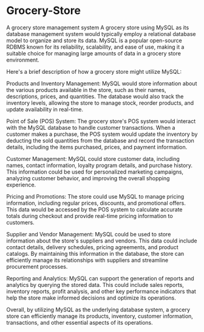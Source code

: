 # Grocery-Store
A grocery store management system
A grocery store using MySQL as its database management system would typically employ a relational database model to organize and store its data. MySQL is a popular open-source RDBMS known for its reliability, scalability, and ease of use, making it a suitable choice for managing large amounts of data in a grocery store environment.

Here's a brief description of how a grocery store might utilize MySQL:

Products and Inventory Management: MySQL would store information about the various products available in the store, such as their names, descriptions, prices, and quantities. The database would also track the inventory levels, allowing the store to manage stock, reorder products, and update availability in real-time.

Point of Sale (POS) System: The grocery store's POS system would interact with the MySQL database to handle customer transactions. When a customer makes a purchase, the POS system would update the inventory by deducting the sold quantities from the database and record the transaction details, including the items purchased, prices, and payment information.

Customer Management: MySQL could store customer data, including names, contact information, loyalty program details, and purchase history. This information could be used for personalized marketing campaigns, analyzing customer behavior, and improving the overall shopping experience.

Pricing and Promotions: The store could use MySQL to manage pricing information, including regular prices, discounts, and promotional offers. This data would be accessed by the POS system to calculate accurate totals during checkout and provide real-time pricing information to customers.

Supplier and Vendor Management: MySQL could be used to store information about the store's suppliers and vendors. This data could include contact details, delivery schedules, pricing agreements, and product catalogs. By maintaining this information in the database, the store can efficiently manage its relationships with suppliers and streamline procurement processes.

Reporting and Analytics: MySQL can support the generation of reports and analytics by querying the stored data. This could include sales reports, inventory reports, profit analysis, and other key performance indicators that help the store make informed decisions and optimize its operations.

Overall, by utilizing MySQL as the underlying database system, a grocery store can efficiently manage its products, inventory, customer information, transactions, and other essential aspects of its operations.

